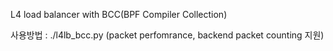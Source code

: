 L4 load balancer with BCC(BPF Compiler Collection)

사용방법 : ./l4lb_bcc.py (packet perfomrance, backend packet counting 지원)
